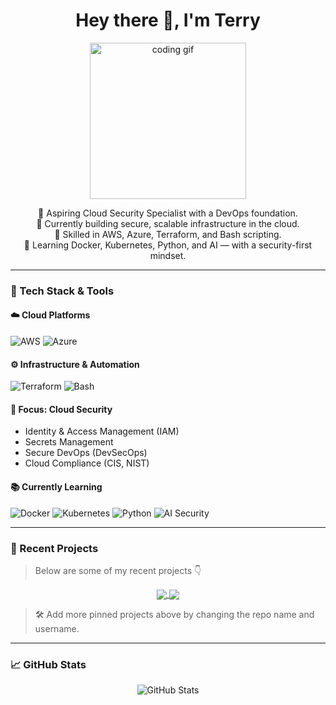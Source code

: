 <!-- Profile README.md -->

<h1 align="center">Hey there 👋, I'm Terry </h1>

<p align="center">
  <img src="https://media.giphy.com/media/qgQUggAC3Pfv687qPC/giphy.gif" width="250" alt="coding gif">
</p>

<p align="center">
🔐 Aspiring Cloud Security Specialist with a DevOps foundation.<br>
🚀 Currently building secure, scalable infrastructure in the cloud.<br>
🔧 Skilled in AWS, Azure, Terraform, and Bash scripting.<br>
🧠 Learning Docker, Kubernetes, Python, and AI — with a security-first mindset.
</p>

---

### 🧰 Tech Stack & Tools

#### ☁️ Cloud Platforms
![AWS](https://img.shields.io/badge/AWS-232F3E?style=for-the-badge&logo=amazonaws&logoColor=white)
![Azure](https://img.shields.io/badge/Azure-0078D4?style=for-the-badge&logo=microsoftazure&logoColor=white)

#### ⚙️ Infrastructure & Automation
![Terraform](https://img.shields.io/badge/Terraform-7B42BC?style=for-the-badge&logo=terraform&logoColor=white)
![Bash](https://img.shields.io/badge/Bash-4EAA25?style=for-the-badge&logo=gnubash&logoColor=white)

#### 🔐 Focus: Cloud Security
- Identity & Access Management (IAM)
- Secrets Management
- Secure DevOps (DevSecOps)
- Cloud Compliance (CIS, NIST)

#### 📚 Currently Learning
![Docker](https://img.shields.io/badge/Docker-2496ED?style=for-the-badge&logo=docker&logoColor=white)
![Kubernetes](https://img.shields.io/badge/Kubernetes-326CE5?style=for-the-badge&logo=kubernetes&logoColor=white)
![Python](https://img.shields.io/badge/Python-3776AB?style=for-the-badge&logo=python&logoColor=white)
![AI Security](https://img.shields.io/badge/Securing%20AI-FF6F00?style=for-the-badge&logo=openai&logoColor=white)

---

### 📁 Recent Projects

> Below are some of my recent projects 👇

<p align="center">

<a href="https://github.com/YOUR_GITHUB_USERNAME/project-1">
  <img align="center" src="https://github-readme-stats.vercel.app/api/pin/?username=YOUR_GITHUB_USERNAME&repo=project-1&theme=github_dark" />
</a>

<a href="https://github.com/YOUR_GITHUB_USERNAME/project-2">
  <img align="center" src="https://github-readme-stats.vercel.app/api/pin/?username=YOUR_GITHUB_USERNAME&repo=project-2&theme=github_dark" />
</a>

</p>

> 🛠 Add more pinned projects above by changing the repo name and username.

---

### 📈 GitHub Stats

<p align="center">
  <img src="https://github-readme-stats.vercel.app/api?username=YOUR_GITHUB_USERNAME&show_icons=true&theme=github_dark" alt="GitHub Stats" />
  <br>
  <img src="https://github-readme-streak-stats.herokuapp.com/?user=YOUR_GITHUB_USERNAME&theme=github-dark&hide_border=true" alt="_
